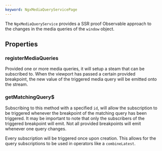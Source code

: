 ```yaml
---
keyword: NgxMediaQueryServicePage
---
```


The `NgxMediaQueryService` provides a SSR proof Observable approach to the changes in the media queries of the `window` object.

## Properties

### registerMediaQueries

Provided one or more media queries, it will setup a steam that can be subscribed to. When the viewport has passed a certain provided breakpoint, the new value of the triggered media query will be emitted onto the stream.

### getMatchingQuery$

Subscribing to this method with a specified `id`, will allow the subscription to be triggered whenever the breakpoint of the matching query has been triggered. It may be important to note that only the subscribers of the triggered breakpoint will emit. Not all provided breakpoints will emit whenever one query changes.

Every subscription will be triggered once upon creation. This allows for the query subscriptions to be used in operators like a `combineLatest`.
